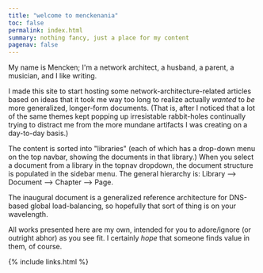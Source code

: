 ```yaml
---
title: "welcome to menckenania"
toc: false
permalink: index.html
summary: nothing fancy, just a place for my content
pagenav: false
---
```



My name is Mencken; I'm a network architect, a husband, a parent, a musician, and I like writing.

I made this site to start hosting some network-architecture-related articles based on ideas that it took me way too long to realize actually *wanted* to *be* more generalized, longer-form documents. (That is, after I noticed that a lot of the same themes kept popping up irresistable rabbit-holes continually trying to distract me from the more mundane artifacts I was creating on a day-to-day basis.)

The content is sorted into "libraries" (each of which has a drop-down menu on the top navbar, showing the documents in that library.) When you select a document from a library in the topnav dropdown, the document structure is populated in the sidebar menu. The general hierarchy is: Library --> Document --> Chapter --> Page.

The inaugural document is a generalized reference architecture for DNS-based global load-balancing, so hopefully that sort of thing is on your wavelength.

All works presented here are my own, intended for you to adore/ignore (or outright abhor) as you see fit. I certainly *hope* that someone finds value in them, of course.

{% include links.html %}
